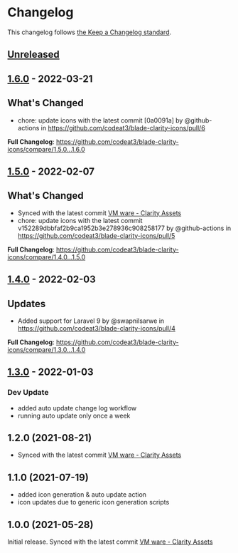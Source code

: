 # Changelog

This changelog follows [the Keep a Changelog standard](https://keepachangelog.com).

## [Unreleased](https://github.com/codeat3/blade-clarity-icons/compare/1.6.0...HEAD)

## [1.6.0](https://github.com/codeat3/blade-clarity-icons/compare/1.5.0...1.6.0) - 2022-03-21

## What's Changed

- chore: update icons with the latest commit [0a0091a] by @github-actions in https://github.com/codeat3/blade-clarity-icons/pull/6

**Full Changelog**: https://github.com/codeat3/blade-clarity-icons/compare/1.5.0...1.6.0

## [1.5.0](https://github.com/codeat3/blade-clarity-icons/compare/1.4.0...1.5.0) - 2022-02-07

## What's Changed

- Synced with the latest commit [VM ware - Clarity Assets](https://github.com/vmware/clarity-assets/commit/152289dbbfaf2b9ca1952b3e278936c908258177)
- chore: update icons with the latest commit v152289dbbfaf2b9ca1952b3e278936c908258177 by @github-actions in https://github.com/codeat3/blade-clarity-icons/pull/5

**Full Changelog**: https://github.com/codeat3/blade-clarity-icons/compare/1.4.0...1.5.0

## [1.4.0](https://github.com/codeat3/blade-clarity-icons/compare/1.3.0...1.4.0) - 2022-02-03

## Updates

- Added support for Laravel 9 by @swapnilsarwe in https://github.com/codeat3/blade-clarity-icons/pull/4

**Full Changelog**: https://github.com/codeat3/blade-clarity-icons/compare/1.3.0...1.4.0

## [1.3.0](https://github.com/codeat3/blade-clarity-icons/compare/1.2.0...1.3.0) - 2022-01-03

### Dev Update

- added auto update change log workflow
- running auto update only once a week

## 1.2.0 (2021-08-21)

- Synced with the latest commit [VM ware - Clarity Assets](https://github.com/vmware/clarity-assets/commit/7fc9958cd263e31ae39e6d345ef5b61d3594adc7)

## 1.1.0 (2021-07-19)

- added icon generation & auto update action
- icon updates due to generic icon generation scripts

## 1.0.0 (2021-05-28)

Initial release.
Synced with the latest commit [VM ware - Clarity Assets](https://github.com/vmware/clarity-assets/commit/24700c06eb13445f48078f16818fa6834275a46c)
